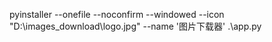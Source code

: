 pyinstaller --onefile --noconfirm --windowed --icon "D:\images_download\logo.jpg" --name '图片下载器' .\app.py